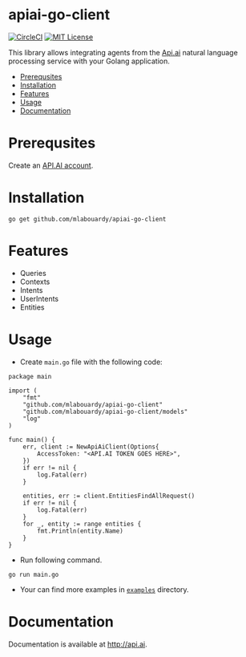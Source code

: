 # apiai-go-client

[![CircleCI](https://circleci.com/gh/mlabouardy/apiai-go-client.svg?style=svg&circle-token=1f1f702ba1cb3cb0ee1385992d5fdf2dba02ea3f)](https://circleci.com/gh/mlabouardy/apiai-go-client) [![MIT License](http://img.shields.io/badge/license-MIT-blue.svg?style=flat)](LICENSE)

This library allows integrating agents from the [Api.ai](http://api.ai) natural language processing service with your Golang application.

* [Prerequsites](#prerequsites)
* [Installation](#installation)
* [Features](#features)
* [Usage](#usage)
* [Documentation](#documentation)

# Prerequsites

Create an [API.AI account](http://api.ai).

# Installation

```shell
go get github.com/mlabouardy/apiai-go-client
```
# Features

* Queries
* Contexts
* Intents
* UserIntents
* Entities

# Usage

* Create `main.go` file with the following code:
```golang
package main

import (
	"fmt"
	"github.com/mlabouardy/apiai-go-client"
	"github.com/mlabouardy/apiai-go-client/models"
	"log"
)

func main() {
	err, client := NewApiAiClient(Options{
		AccessToken: "<API.AI TOKEN GOES HERE>",
	})
	if err != nil {
		log.Fatal(err)
	}

	entities, err := client.EntitiesFindAllRequest()
	if err != nil {
		log.Fatal(err)
	}
	for _, entity := range entities {
		fmt.Println(entity.Name)
	}
}
```
* Run following command.
```shell
go run main.go
```
* Your can find more examples in [`examples`](examples) directory.

# Documentation

Documentation is available at http://api.ai.
